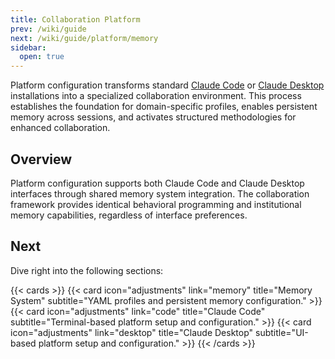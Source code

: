 ```yaml
---
title: Collaboration Platform
prev: /wiki/guide
next: /wiki/guide/platform/memory
sidebar:
  open: true
---
```


Platform configuration transforms standard [Claude Code](https://docs.anthropic.com/en/docs/claude-code/overview) or [Claude Desktop](https://claude.ai/download) installations into a specialized collaboration environment. This process establishes the foundation for domain-specific profiles, enables persistent memory across sessions, and activates structured methodologies for enhanced collaboration.

<!--more-->

## Overview

Platform configuration supports both Claude Code and Claude Desktop interfaces through shared memory system integration. The collaboration framework provides identical behavioral programming and institutional memory capabilities, regardless of interface preferences.

## Next

Dive right into the following sections:

{{< cards >}}
  {{< card icon="adjustments" link="memory" title="Memory System" subtitle="YAML profiles and persistent memory configuration." >}}
  {{< card icon="adjustments" link="code" title="Claude Code" subtitle="Terminal-based platform setup and configuration." >}}
  {{< card icon="adjustments" link="desktop" title="Claude Desktop" subtitle="UI-based platform setup and configuration." >}}
{{< /cards >}}
